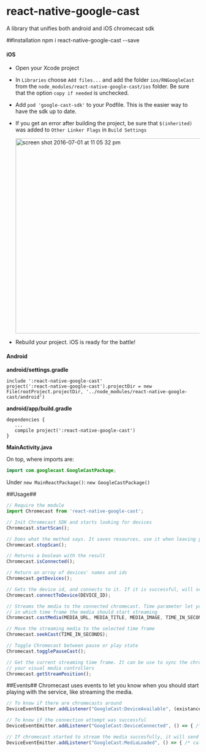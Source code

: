 # react-native-google-cast

A library that unifies both android and iOS chromecast sdk

##Installation
npm i react-native-google-cast --save

#### iOS

  - Open your Xcode project
  - In `Libraries` choose `Add files...` and add the folder `ios/RNGoogleCast` from the `node_modules/react-native-google-cast/ios` folder. Be sure that the option `copy if needed` is unchecked.
  - Add `pod 'google-cast-sdk'` to your Podfile. This is the easier way to have the sdk up to date.
  - If you get an error after building the project, be sure that `$(inherited)` was added to `Other Linker Flags` in `Build Settings` 
  
       <img width="508" alt="screen shot 2016-07-01 at 11 05 32 pm" src="https://cloud.githubusercontent.com/assets/10927770/16538156/8cb11522-3fe0-11e6-98dd-4f5acbebefb9.png">
  - Rebuild your project. iOS is ready for the battle!

#### Android

**android/settings.gradle**
```
include ':react-native-google-cast'
project(':react-native-google-cast').projectDir = new File(rootProject.projectDir, '../node_modules/react-native-google-cast/android')
```

**android/app/build.gradle**
```
dependencies {
   ...
   compile project(':react-native-google-cast')
}
```

**MainActivity.java**

On top, where imports are:
```java
import com.googlecast.GoogleCastPackage;
```

Under `new MainReactPackage()`:
`new GoogleCastPackage()`

##Usage##
```js
// Require the module
import Chromecast from 'react-native-google-cast';

// Init Chromecast SDK and starts looking for devices
Chromecast.startScan();

// Does what the method says. It saves resources, use it when leaving your current view
Chromecast.stopScan();

// Returns a boolean with the result
Chromecast.isConnected();

// Return an array of devices' names and ids
Chromecast.getDevices();

// Gets the device id, and connects to it. If it is successful, will send a broadcast
Chromecast.connectToDevice(DEVICE_ID);

// Streams the media to the connected chromecast. Time parameter let you choose
// in which time frame the media should start streaming
Chromecast.castMedia(MEDIA_URL, MEDIA_TITLE, MEDIA_IMAGE, TIME_IN_SECONDS);

// Move the streaming media to the selected time frame
Chromecast.seekCast(TIME_IN_SECONDS);

// Toggle Chromecast between pause or play state
Chromecast.togglePauseCast();

// Get the current streaming time frame. It can be use to sync the chromecast to
// your visual media controllers
Chromecast.getStreamPosition();

```
##Events##
Chromecast uses events to let you know when you should start playing with the service, like streaming the media.
```js
// To know if there are chromecasts around
DeviceEventEmitter.addListener("GoogleCast:DeviceAvailable", (existance) => console.log(existance.device_available));

// To know if the connection attempt was successful
DeviceEventEmitter.addListener("GoogleCast:DeviceConnected", () => { /* callback */ });

// If chromecast started to stream the media succesfully, it will send this event
DeviceEventEmitter.addListener("GoogleCast:MediaLoaded", () => { /* callback */ });

